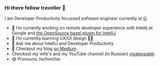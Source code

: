 ### Hi there fellow traveller 👋

I am Developer Productivity focussed software engineer currently at [G](http://google.com/).

- 🔭 I’m currently working on remote developer experience with Intellij at Google and [the OpenSource bazel plugin for IntelliJ](https://github.com/bazelbuild/intellij)
- 🌱 I’m currently learning UX/UI design 🧑‍🎨
- 💬 Ask me about IntelliJ and Developer Productivity
- 🦉 Checkout my blog [on Medium](https://alexey-gy.medium.com/)
- Checkout my wife's and my YouTube channel (in Russian) [vivatexpat@](https://www.youtube.com/channel/UCrISAsBk7PfOqSepsHjA-bw).
- 😄 Pronouns: he/him/his

<!--
**AlexeyGy/alexeygy** is a ✨ _special_ ✨ repository because its `README.md` (this file) appears on your GitHub profile.

Here are some ideas to get you started:

- 🔭 I’m currently working on ...
- 🌱 I’m currently learning ...
- 👯 I’m looking to collaborate on ...
- 🤔 I’m looking for help with ...
- 💬 Ask me about ...
- 📫 How to reach me: ...
- 😄 Pronouns: ...
- ⚡ Fun fact: ...
-->
